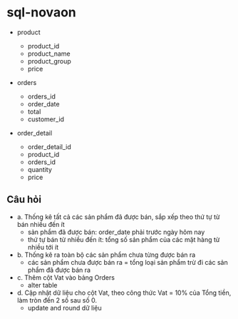 # sql-novaon
- product
    - product_id
    - product_name
    - product_group
    - price

- orders
    - orders_id
    - order_date
    - total
    - customer_id
- order_detail
    - order_detail_id
    - product_id
    - orders_id
    - quantity
    - price

## Câu hỏi
- a. Thống kê tất cả các sản phẩm đã được bán, sắp xếp theo thứ tự từ bán nhiều đến ít
    - sản phẩm đã được bán: order_date phải trước ngày hôm nay
    - thứ tự bán từ nhiều đến ít: tổng số sản phẩm của các mặt hàng từ nhiều tới ít
- b. Thống kê ra toàn bộ các sản phẩm chưa từng được bán ra
    - các sản phẩm chưa được bán ra = tổng loại sản phẩm trừ đi các sản phẩm đã được bán ra
- c. Thêm cột Vat vào bảng Orders
    - alter table
- d. Cập nhật dữ liệu cho cột Vat, theo công thức Vat = 10% của Tổng tiền, làm tròn đến 2 số sau số 0.
    - update and round dữ liệu